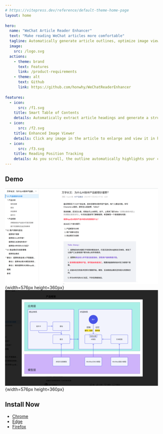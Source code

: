 ```yaml
---
# https://vitepress.dev/reference/default-theme-home-page
layout: home

hero:
  name: "WeChat Article Reader Enhancer"
  text: "Make reading WeChat articles more comfortable"
  tagline: Automatically generate article outlines, optimize image viewing, never get lost in long articles, and enhance your reading experience.
  image:
    src: /logo.svg
  actions:
    - theme: brand
      text: Features
      link: /product-requirements
    - theme: alt
      text: Github
      link: https://github.com/honwhy/WeChatReaderEnhancer

features:
  - icon:
      src: /f1.svg
    title: Smart Table of Contents
    details: Automatically extract article headings and generate a structured outline, making long articles easier to navigate. Click any item to jump to the corresponding section instantly.
  - icon:
      src: /f2.svg
    title: Enhanced Image Viewer
    details: Click any image in the article to enlarge and view it in high definition. No more struggling with small images—easily browse charts, diagrams, and beautiful pictures.
  - icon:
      src: /f3.svg
    title: Reading Position Tracking
    details: As you scroll, the outline automatically highlights your current position, so you always know where you are in the article. Reviewing content is also more convenient.
---
```


## Demo

![alt1](../image/1.png){width=576px height=360px}
![alt2](../image/2.png){width=576px height=360px}

## Install Now

- [Chrome](https://chromewebstore.google.com/detail/mbamjfdjbcdgpopfnkkmlohadbbnplhm)
- [Edge](https://microsoftedge.microsoft.com/addons/detail/gfgjnlogfjofmcphfddnanfjlhedfcfh)
- [Firefox](https://addons.mozilla.org/en-US/firefox/addon/%E5%85%AC%E4%BC%97%E5%8F%B7%E9%98%85%E8%AF%BB%E5%A2%9E%E5%BC%BA%E5%99%A8/)